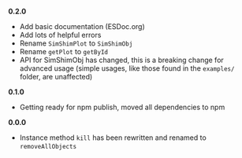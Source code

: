 **0.2.0**

* Add basic documentation (ESDoc.org)
* Add lots of helpful errors
* Rename `SimShimPlot` to `SimShimObj`
* Rename `getPlot` to `getById`
* API for SimShimObj has changed, this is a breaking change for advanced usage
  (simple usages, like those found in the `examples/` folder, are unaffected)


**0.1.0**

* Getting ready for npm publish, moved all dependencies to npm


**0.0.0**

* Instance method `kill` has been rewritten and renamed to `removeAllObjects`

